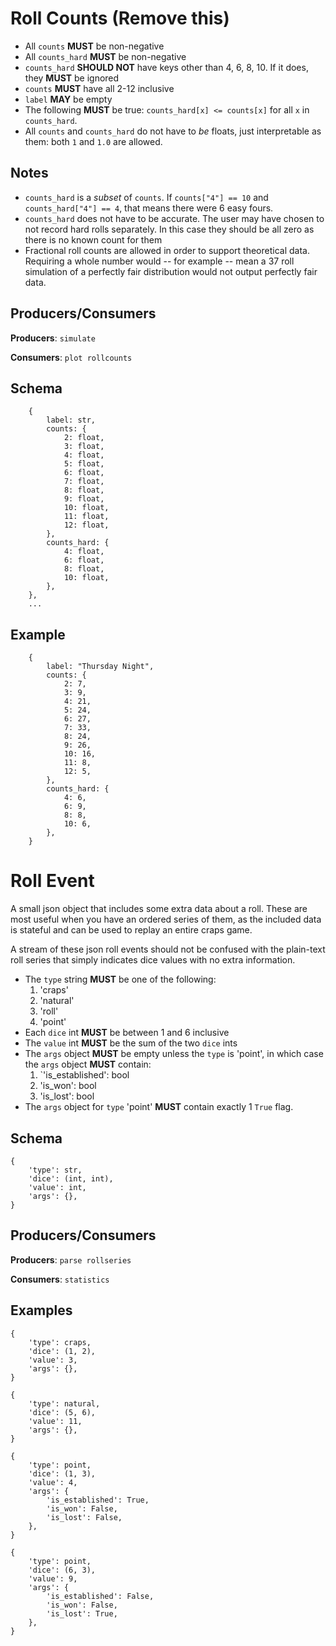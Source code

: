 # Roll Counts (Remove this)

- All `counts` **MUST** be non-negative
- All `counts_hard` **MUST** be non-negative
- `counts_hard` **SHOULD NOT** have keys other than 4, 6, 8, 10. If it does,
  they **MUST** be ignored
- `counts` **MUST** have all 2-12 inclusive
- `label` **MAY** be empty
- The following **MUST** be true: `counts_hard[x] <= counts[x]` for all `x` in
  `counts_hard`.
- All `counts` and `counts_hard` do not have to *be* floats, just interpretable
  as them: both `1` and `1.0` are allowed.

## Notes

- `counts_hard` is a *subset* of `counts`. If `counts["4"] == 10` and
  `counts_hard["4"] == 4`, that means there were 6 easy fours.
- `counts_hard` does not have to be accurate. The user may have chosen to not
  record hard rolls separately. In this case they should be all zero as there
is no known count for them
- Fractional roll counts are allowed in order to support theoretical data.
  Requiring a whole number would -- for example -- mean a 37 roll simulation of
a perfectly fair distribution would not output perfectly fair data.

## Producers/Consumers

**Producers**: `simulate`

**Consumers**: `plot rollcounts`

## Schema

        {
            label: str,
            counts: {
                2: float,
                3: float,
                4: float,
                5: float,
                6: float,
                7: float,
                8: float,
                9: float,
                10: float,
                11: float,
                12: float,
            },
            counts_hard: {
                4: float,
                6: float,
                8: float,
                10: float,
            },
        },
        ...

## Example

        {
            label: "Thursday Night",
            counts: {
                2: 7,
                3: 9,
                4: 21,
                5: 24,
                6: 27,
                7: 33,
                8: 24,
                9: 26,
                10: 16,
                11: 8,
                12: 5,
            },
            counts_hard: {
                4: 6,
                6: 9,
                8: 8,
                10: 6,
            },
        }


# Roll Event

A small json object that includes some extra data about a roll. These are most
useful when you have an ordered series of them, as the included data is
stateful and can be used to replay an entire craps game.

A stream of these json roll events should not be confused with the plain-text
roll series that simply indicates dice values with no extra information.

- The `type` string **MUST** be one of the following:
   1. 'craps'
   2. 'natural'
   3. 'roll'
   4. 'point'
- Each `dice` int **MUST** be between 1 and 6 inclusive
- The `value` int **MUST** be the sum of the two `dice` ints
- The `args` object **MUST** be empty unless the `type` is 'point', in which
  case the `args` object **MUST** contain:
   1. `'is_established': bool
   2.  'is_won': bool
   3.  'is_lost': bool
- The `args` object for `type` 'point' **MUST** contain exactly 1 `True` flag.

## Schema

    {
        'type': str,
        'dice': (int, int),
        'value': int,
        'args': {},
    }

## Producers/Consumers

**Producers**: `parse rollseries`

**Consumers**: `statistics`


## Examples

    {
        'type': craps,
        'dice': (1, 2),
        'value': 3,
        'args': {},
    }

    {
        'type': natural,
        'dice': (5, 6),
        'value': 11,
        'args': {},
    }

    {
        'type': point,
        'dice': (1, 3),
        'value': 4,
        'args': {
            'is_established': True,
            'is_won': False,
            'is_lost': False,
        },
    }

    {
        'type': point,
        'dice': (6, 3),
        'value': 9,
        'args': {
            'is_established': False,
            'is_won': False,
            'is_lost': True,
        },
    }
